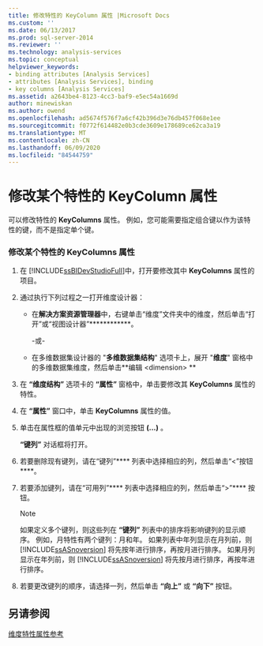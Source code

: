 ```yaml
---
title: 修改特性的 KeyColumn 属性 |Microsoft Docs
ms.custom: ''
ms.date: 06/13/2017
ms.prod: sql-server-2014
ms.reviewer: ''
ms.technology: analysis-services
ms.topic: conceptual
helpviewer_keywords:
- binding attributes [Analysis Services]
- attributes [Analysis Services], binding
- key columns [Analysis Services]
ms.assetid: a2643be4-8123-4cc3-baf9-e5ec54a1669d
author: minewiskan
ms.author: owend
ms.openlocfilehash: ad5674f576f7a6cf42b396d3e76db457f068e1ee
ms.sourcegitcommit: f0772f614482e0b3cde3609e178689ce62ca3a19
ms.translationtype: MT
ms.contentlocale: zh-CN
ms.lasthandoff: 06/09/2020
ms.locfileid: "84544759"
---
```

# <a name="modify-the-keycolumn-property-of-an-attribute"></a>修改某个特性的 KeyColumn 属性
  可以修改特性的 **KeyColumns** 属性。 例如，您可能需要指定组合键以作为该特性的键，而不是指定单个键。  
  
### <a name="to-modify-the-keycolumns-property-of-an-attribute"></a>修改某个特性的 KeyColumns 属性  
  
1.  在 [!INCLUDE[ssBIDevStudioFull](../../includes/ssbidevstudiofull-md.md)]中，打开要修改其中 **KeyColumns** 属性的项目。  
  
2.  通过执行下列过程之一打开维度设计器：  
  
    -   在**解决方案资源管理器**中，右键单击“维度”文件夹中的维度，然后单击“打开”或“视图设计器”************。  
  
         -或-  
  
    -   在多维数据集设计器的 "**多维数据集结构**" 选项卡上，展开 "**维度**" 窗格中的多维数据集维度，然后单击**编辑 \<dimension> **  
  
3.  在 **“维度结构”** 选项卡的 **“属性”** 窗格中，单击要修改其 **KeyColumns** 属性的特性。  
  
4.  在 **“属性”** 窗口中，单击 **KeyColumns** 属性的值。  
  
5.  单击在属性框的值单元中出现的浏览按钮 **(...)** 。  
  
     **“键列”** 对话框将打开。  
  
6.  若要删除现有键列，请在“键列”**** 列表中选择相应的列，然后单击“\<”按钮****。  
  
7.  若要添加键列，请在“可用列”**** 列表中选择相应的列，然后单击“>”**** 按钮。  
  
    > [!NOTE]  
    >  如果定义多个键列，则这些列在 **“键列”** 列表中的排序将影响键列的显示顺序。 例如，月特性有两个键列：月和年。 如果列表中年列显示在月列前，则 [!INCLUDE[ssASnoversion](../../includes/ssasnoversion-md.md)] 将先按年进行排序，再按月进行排序。 如果月列显示在年列前，则 [!INCLUDE[ssASnoversion](../../includes/ssasnoversion-md.md)] 将先按月进行排序，再按年进行排序。  
  
8.  若要更改键列的顺序，请选择一列，然后单击 **“向上”** 或 **“向下”** 按钮。  
  
## <a name="see-also"></a>另请参阅  
 [维度特性属性参考](dimension-attribute-properties-reference.md)  
  
  
